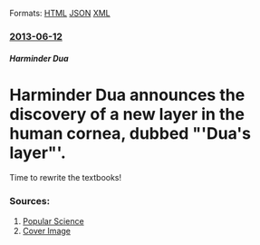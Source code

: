 
Formats: [HTML](/news/2013/06/12/harminder-dua-announces-the-discovery-of-a-new-layer-in-the-human-cornea-dubbed-dua-s-layer.html)  [JSON](/news/2013/06/12/harminder-dua-announces-the-discovery-of-a-new-layer-in-the-human-cornea-dubbed-dua-s-layer.json)  [XML](/news/2013/06/12/harminder-dua-announces-the-discovery-of-a-new-layer-in-the-human-cornea-dubbed-dua-s-layer.xml)  

### [2013-06-12](/news/2013/06/12/index.md)

##### Harminder Dua
# Harminder Dua announces the discovery of a new layer in the human cornea, dubbed "'Dua's layer"'. 

Time to rewrite the textbooks!


### Sources:

1. [Popular Science](http://www.popsci.com/science/article/2013-06/new-body-part-discovered-human-eye)
1. [Cover Image](http://www.popsci.com/sites/popsci.com/files/styles/medium_1x_/public/import/2013/images/2013/06/Eye_iris.jpg?itok=cm2uqBqA)
